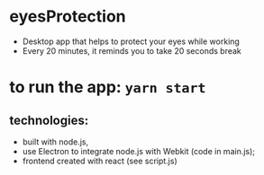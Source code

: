 # eyesProtection

- Desktop app that helps to protect your eyes while working
- Every 20 minutes, it reminds you to take 20 seconds break

# to run the app: `yarn start`

## technologies:

- built with node.js,
- use Electron to integrate node.js with Webkit (code in main.js);
- frontend created with react (see script.js)
